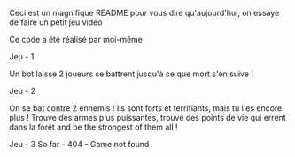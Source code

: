 Ceci est un magnifique README pour vous dire qu'aujourd'hui, on essaye de faire un petit jeu vidéo

Ce code a été réalisé par moi-même

Jeu - 1

Un bot laisse 2 joueurs se battrent jusqu'à ce que mort s'en suive !

Jeu - 2

On se bat contre 2 ennemis ! Ils sont forts et terrifiants, mais tu l'es encore plus !
Trouve des armes plus puissantes, trouve des points de vie qui errent dans la forêt and be the strongest of them all !

Jeu - 3
So far - 404 - Game not found